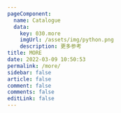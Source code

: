 ```yaml
---
pageComponent:
  name: Catalogue
  data:
    key: 030.more
    imgUrl: /assets/img/python.png
    description: 更多参考
title: MORE
date: 2022-03-09 10:50:53
permalink: /more/
sidebar: false
article: false
comment: false
comments: false
editLink: false
---
```

